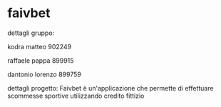 # faivbet
dettagli gruppo:

kodra matteo 902249

raffaele pappa 899915

dantonio lorenzo 899759

dettagli progetto:
Faivbet è un'applicazione che permette di effettuare scommesse sportive utilizzando credito fittizio
